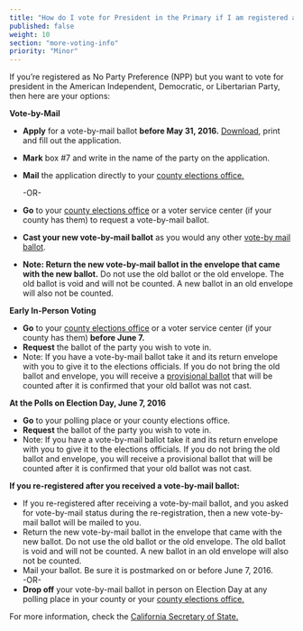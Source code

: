 ```yaml
---
title: "How do I vote for President in the Primary if I am registered as No Party Preference?"
published: false
weight: 10
section: "more-voting-info"
priority: "Minor"
---
```


If you’re registered as No Party Preference (NPP) but you want to vote for president in the American Independent, Democratic, or Libertarian Party, then here are your options:  

**Vote-by-Mail**  
- **Apply** for a vote-by-mail ballot **before May 31, 2016.** [Download](http://elections.cdn.sos.ca.gov/vote-by-mail/pdf/vote-by-mail-application.pdf), print and fill out the application.  
- **Mark** box #7 and write in the name of the party on the application.  
- **Mail** the application directly to your [county elections office.](#section-election-office-contact)  

  -OR-  
  
- **Go** to your [county elections office](#section-election-office-contact) or a voter service center (if your county has them) to request a vote-by-mail ballot.  
- **Cast your new vote-by-mail ballot** as you would any other [vote-by mail ballot](#menu-item-vote-by-mail).  
- **Note: Return the new vote-by-mail ballot in the envelope that came with the new ballot.** Do not use the old ballot or the old envelope. The old ballot is void and will not be counted. A new ballot in an old envelope will also not be counted.  

**Early In-Person Voting**  
- **Go** to your [county elections office](#section-election-office-contact) or a voter service center (if your county has them) **before June 7.**  
- **Request** the ballot of the party you wish to vote in.  
- Note: If you have a vote-by-mail ballot take it and its return envelope with you to give it to the elections officials.  If you do not bring the old ballot and envelope, you will receive a [provisional ballot](#menu-item-what-is-a-provisional-ballot) that will be counted after it is confirmed that your old ballot was not cast.  

**At the Polls on Election Day, June 7, 2016**  
- **Go** to your polling place or your county elections office.  
- **Request** the ballot of the party you wish to vote in.  
- Note: If you have a vote-by-mail ballot take it and its return envelope with you to give it to the elections officials.  If you do not bring the old ballot and envelope, you will receive a provisional ballot that will be counted after it is confirmed that your old ballot was not cast.  

**If you re-registered after you received a vote-by-mail ballot:**  
- If you re-registered after receiving a vote-by-mail ballot, and you asked for vote-by-mail status during the re-registration, then a new vote-by-mail ballot will be mailed to you.  
- Return the new vote-by-mail ballot in the envelope that came with the new ballot.  Do not use the old ballot or the old envelope.  The old ballot is void and will not be counted.  A new ballot in an old envelope will also not be counted.  
- Mail your ballot. Be sure it is postmarked on or before June 7, 2016.  
-OR-  
- **Drop off** your vote-by-mail ballot in person on Election Day at any polling place in your county or your [county elections office.](#section-election-office-contact)  

For more information, check the [California Secretary of State.](http://www.sos.ca.gov/)  

